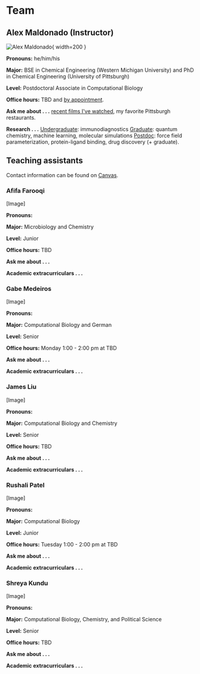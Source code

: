 # Team

## Alex Maldonado (Instructor)

![Alex Maldonado](/files/img/team/alex.jpg){ width=200 }

**Pronouns:** he/him/his

**Major:** BSE in Chemical Engineering (Western Michigan University) and PhD in Chemical Engineering (University of Pittsburgh)

**Level:** Postdoctoral Associate in Computational Biology

**Office hours:** TBD and [by appointment][alex-calendar].

**Ask me about . . .** [recent films I've watched][letterboxd], my favorite Pittsburgh restaurants.

**Research . . .** <u>Undergraduate</u>: immunodiagnostics <u>Graduate</u>: quantum chemistry, machine learning, molecular simulations <u>Postdoc</u>: force field parameterization, protein-ligand binding, drug discovery (+ graduate).

[letterboxd]: https://letterboxd.com/aalexmmaldonado/films/by/date/size/large/
[alex-calendar]: https://app.cal.com/alexmaldonado/class

## Teaching assistants

Contact information can be found on [Canvas][canvas].

### Afifa Farooqi

[Image]

**Pronouns:**

**Major:** Microbiology and Chemistry

**Level:** Junior

**Office hours:** TBD

**Ask me about . . .**

**Academic extracurriculars . . .**

### Gabe Medeiros

[Image]

**Pronouns:**

**Major:** Computational Biology and German

**Level:** Senior

**Office hours:** Monday 1:00 - 2:00 pm at TBD

**Ask me about . . .**

**Academic extracurriculars . . .**

### James Liu

[Image]

**Pronouns:**

**Major:** Computational Biology and Chemistry

**Level:** Senior

**Office hours:** TBD

**Ask me about . . .**

**Academic extracurriculars . . .**

### Rushali Patel

[Image]

**Pronouns:**

**Major:** Computational Biology

**Level:** Junior

**Office hours:** Tuesday 1:00 - 2:00 pm at TBD

**Ask me about . . .**

**Academic extracurriculars . . .**

### Shreya Kundu

[Image]

**Pronouns:**

**Major:** Computational Biology, Chemistry, and Political Science

**Level:** Senior

**Office hours:** TBD

**Ask me about . . .**

**Academic extracurriculars . . .**

<!-- LINKS -->

[canvas]: https://canvas.pitt.edu/courses/238471
